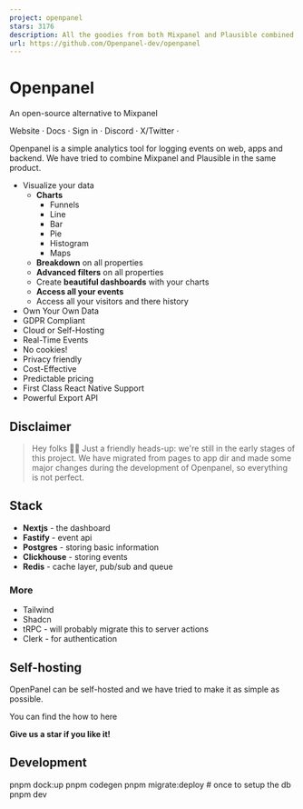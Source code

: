 ```yaml
---
project: openpanel
stars: 3176
description: All the goodies from both Mixpanel and Plausible combined into one tool.
url: https://github.com/Openpanel-dev/openpanel
---
```


**Openpanel**
=============

An open-source alternative to Mixpanel  
  
Website · Docs · Sign in · Discord · X/Twitter ·

  
  

Openpanel is a simple analytics tool for logging events on web, apps and backend. We have tried to combine Mixpanel and Plausible in the same product.

-   Visualize your data
    -   **Charts**
        -   Funnels
        -   Line
        -   Bar
        -   Pie
        -   Histogram
        -   Maps
    -   **Breakdown** on all properties
    -   **Advanced filters** on all properties
    -   Create **beautiful dashboards** with your charts
    -   **Access all your events**
    -   Access all your visitors and there history
-   Own Your Own Data
-   GDPR Compliant
-   Cloud or Self-Hosting
-   Real-Time Events
-   No cookies!
-   Privacy friendly
-   Cost-Effective
-   Predictable pricing
-   First Class React Native Support
-   Powerful Export API

Disclaimer
----------

> Hey folks 👋🏻 Just a friendly heads-up: we're still in the early stages of this project. We have migrated from pages to app dir and made some major changes during the development of Openpanel, so everything is not perfect.

Stack
-----

-   **Nextjs** - the dashboard
-   **Fastify** - event api
-   **Postgres** - storing basic information
-   **Clickhouse** - storing events
-   **Redis** - cache layer, pub/sub and queue

### More

-   Tailwind
-   Shadcn
-   tRPC - will probably migrate this to server actions
-   Clerk - for authentication

Self-hosting
------------

OpenPanel can be self-hosted and we have tried to make it as simple as possible.

You can find the how to here

**Give us a star if you like it!**

Development
-----------

pnpm dock:up
pnpm codegen
pnpm migrate:deploy # once to setup the db
pnpm dev
